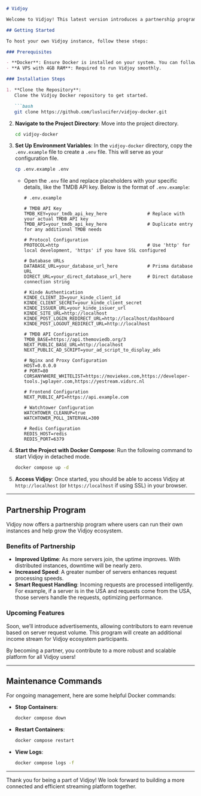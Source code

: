 
```markdown
# Vidjoy

Welcome to Vidjoy! This latest version introduces a partnership program, allowing users to become partners and run their own Vidjoy instances.

## Getting Started

To host your own Vidjoy instance, follow these steps:

### Prerequisites

- **Docker**: Ensure Docker is installed on your system. You can follow the [Docker installation guide](https://docs.docker.com/get-docker/) if needed.
- **A VPS with 4GB RAM**: Required to run Vidjoy smoothly.

### Installation Steps

1. **Clone the Repository**:
   Clone the Vidjoy Docker repository to get started.

   ```bash
   git clone https://github.com/luslucifer/vidjoy-docker.git
   ```

2. **Navigate to the Project Directory**:
   Move into the project directory.

   ```bash
   cd vidjoy-docker
   ```

3. **Set Up Environment Variables**:
   In the `vidjoy-docker` directory, copy the `.env.example` file to create a `.env` file. This will serve as your configuration file.

   ```bash
   cp .env.example .env
   ```

   - Open the `.env` file and replace placeholders with your specific details, like the TMDB API key. Below is the format of `.env.example`:

     ```plaintext
     # .env.example

     # TMDB API Key
     TMDB_KEY=your_tmdb_api_key_here               # Replace with your actual TMDB API key
     TMDB_API=your_tmdb_api_key_here               # Duplicate entry for any additional TMDB needs

     # Protocol Configuration
     PROTOCOL=http                                 # Use 'http' for local development, 'https' if you have SSL configured

     # Database URLs
     DATABASE_URL=your_database_url_here           # Prisma database URL
     DIRECT_URL=your_direct_database_url_here      # Direct database connection string

     # Kinde Authentication
     KINDE_CLIENT_ID=your_kinde_client_id
     KINDE_CLIENT_SECRET=your_kinde_client_secret
     KINDE_ISSUER_URL=your_kinde_issuer_url
     KINDE_SITE_URL=http://localhost
     KINDE_POST_LOGIN_REDIRECT_URL=http://localhost/dashboard
     KINDE_POST_LOGOUT_REDIRECT_URL=http://localhost

     # TMDB API Configuration
     TMDB_BASE=https://api.themoviedb.org/3
     NEXT_PUBLIC_BASE_URL=http://localhost
     NEXT_PUBLIC_AD_SCRIPT=your_ad_script_to_display_ads

     # Nginx and Proxy Configuration
     HOST=0.0.0.0
     # PORT=80
     CORSANYWHERE_WHITELIST=https://moviekex.com,https://developer-tools.jwplayer.com,https://yestream.vidsrc.nl

     # Frontend Configuration
     NEXT_PUBLIC_API=https://api.example.com

     # Watchtower Configuration
     WATCHTOWER_CLEANUP=true
     WATCHTOWER_POLL_INTERVAL=300

     # Redis Configuration
     REDIS_HOST=redis
     REDIS_PORT=6379
     ```

4. **Start the Project with Docker Compose**:
   Run the following command to start Vidjoy in detached mode.

   ```bash
   docker compose up -d
   ```

5. **Access Vidjoy**:
   Once started, you should be able to access Vidjoy at `http://localhost` (or `https://localhost` if using SSL) in your browser.

---

## Partnership Program

Vidjoy now offers a partnership program where users can run their own instances and help grow the Vidjoy ecosystem.

### Benefits of Partnership

- **Improved Uptime**: As more servers join, the uptime improves. With distributed instances, downtime will be nearly zero.
- **Increased Speed**: A greater number of servers enhances request processing speeds.
- **Smart Request Handling**: Incoming requests are processed intelligently. For example, if a server is in the USA and requests come from the USA, those servers handle the requests, optimizing performance.

### Upcoming Features

Soon, we’ll introduce advertisements, allowing contributors to earn revenue based on server request volume. This program will create an additional income stream for Vidjoy ecosystem participants.

By becoming a partner, you contribute to a more robust and scalable platform for all Vidjoy users!

---

## Maintenance Commands

For ongoing management, here are some helpful Docker commands:

- **Stop Containers**:
  ```bash
  docker compose down
  ```

- **Restart Containers**:
  ```bash
  docker compose restart
  ```

- **View Logs**:
  ```bash
  docker compose logs -f
  ```

---

Thank you for being a part of Vidjoy! We look forward to building a more connected and efficient streaming platform together.
```
